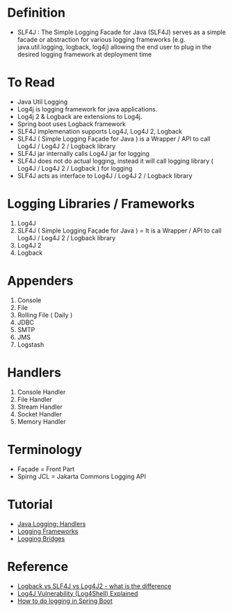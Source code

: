 # Definition
* SLF4J : The Simple Logging Facade for Java (SLF4J) serves as a simple facade or abstraction for various logging frameworks (e.g. java.util.logging, logback, log4j) allowing the end user to plug in the desired logging framework at deployment time
# To Read
* Java Util Logging
* Log4j is logging framework for java applications.
* Log4j 2 & Logback are extensions to Log4j. 
* Spring boot uses Logback framework
* SLF4J implemenation supports Log4J, Log4J 2, Logback
* SLF4J ( Simple Logging Façade for Java ) is a Wrapper / API to call Log4J / Log4J 2 / Logback library
* SLF4J jar internally calls Log4J jar for logging
* SLF4J does not do actual logging, instead it will call logging library ( Log4J / Log4J 2 / Logback ) for logging
* SLF4J acts as interface to  Log4J / Log4J 2 / Logback library
# Logging Libraries / Frameworks
1. Log4J 
2. SLF4J ( Simple Logging Façade for Java )  = It is a Wrapper / API to call Log4J / Log4J 2 / Logback library
3. Log4J 2 
4. Logback
 
# Appenders
1. Console 
2. File 
3. Rolling File ( Daily )
4. JDBC
5. SMTP
6. JMS
7. Logstash

# Handlers
1. Console Handler
2. File Handler
3. Stream Handler
4. Socket Handler
5. Memory Handler

# Terminology
* Façade = Front Part
* Spirng JCL = Jakarta Commons Logging API

# Tutorial
* [Java Logging: Handlers](http://tutorials.jenkov.com/java-logging/handlers.html)
* [Logging Frameworks](https://mvnrepository.com/open-source/logging-frameworks)
* [Logging Bridges](https://mvnrepository.com/open-source/logging-bridges)

# Reference
* [Logback vs SLF4J vs Log4J2 - what is the difference](https://www.youtube.com/watch?v=SWHYrCXIL38)
* [Log4J Vulnerability (Log4Shell) Explained](https://www.youtube.com/watch?v=uyq8yxWO1ls)
* [How to do logging in Spring Boot](https://www.youtube.com/watch?v=lGrcZsw-hKQ)


